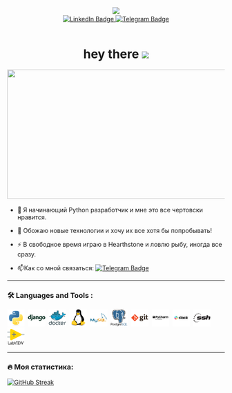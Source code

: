 <div id="header" align="center">
  <img src="https://media.giphy.com/media/ZVik7pBtu9dNS/giphy.gif" width="100"/>
</div>
<div id="badges" align="center">
  <a href="https://linkedin.com/in/kamanin227
">
    <img src="https://img.shields.io/badge/LinkedIn-blue?style=for-the-badge&logo=linkedin&logoColor=white" alt="LinkedIn Badge"/>
  </a>
  <a href="https://t.me/Yohimbe25">
    <img src="https://img.shields.io/badge/Telegram-darkblue?style=for-the-badge&logo=telegram&logoColor=white" alt="Telegram Badge"/>
  </a>

</div>
<div id="badges" align="center">
  <img src="https://komarev.com/ghpvc/?username=Yohimbe227&style=flat-square&color=blue" alt=""/>
  <h1>
  hey there
  <img src="https://media.giphy.com/media/hvRJCLFzcasrR4ia7z/giphy.gif" width="30px"/>
</h1>
 </div>  
 </div>
<div align="center">
  <img src="https://media.giphy.com/media/RbDKaczqWovIugyJmW/giphy.gif" width="600" height="300"/>
</div>
 
- :telescope: Я начинающий Python разработчик и мне это все чертовски нравится.

- :seedling: Обожаю новые технологии и хочу их все хотя бы попробывать!

- :zap: В свободное время играю в Hearthstone и ловлю рыбу, иногда все сразу.

- :mailbox:Как со мной связаться: [![Telegram Badge](https://img.shields.io/badge/-Telegram-blue?style=flat&logo=Telegram&logoColor=white)](https://t.me/Yohimbe25)
- ---

### :hammer_and_wrench: Languages and Tools :
<div>
  <img src="https://github.com/devicons/devicon/blob/master/icons/python/python-original.svg" title="Python" alt="Python" width="40" height="40"/>&nbsp;
  <img src="https://github.com/devicons/devicon/blob/master/icons/django/django-plain-wordmark.svg" title="Django" alt="Django" width="40" height="40"/>&nbsp;
  <img src="https://github.com/devicons/devicon/blob/master/icons/docker/docker-original-wordmark.svg" title="Docker" alt="Docker" width="40" height="40"/>&nbsp;
  <img src="https://github.com/devicons/devicon/blob/master/icons/linux/linux-original.svg" title="Linus" alt="Linus" width="40" height="40"/>&nbsp;
  <img src="https://github.com/devicons/devicon/blob/master/icons/mysql/mysql-original-wordmark.svg" title="MySQL" alt="MySQL" width="40" height="40"/>&nbsp;
  <img src="https://github.com/devicons/devicon/blob/master/icons/postgresql/postgresql-original-wordmark.svg" title="Postgresql" alt="Postgresql" width="40" height="40"/>&nbsp;
  <img src="https://github.com/devicons/devicon/blob/master/icons/git/git-original-wordmark.svg"  title="Git" alt="Git" width="40" height="40"/>&nbsp;
  <img src="https://github.com/devicons/devicon/blob/master/icons/pycharm/pycharm-original-wordmark.svg" title="Pycharm" alt="Pycharm" width="40" height="40"/>&nbsp;
  <img src="https://github.com/devicons/devicon/blob/master/icons/slack/slack-original-wordmark.svg" title="Slack" alt="Slack" width="40" height="40"/>&nbsp;
  <img src="https://github.com/devicons/devicon/blob/master/icons/ssh/ssh-original-wordmark.svg" title="Ssh"  alt="Ssh" width="40" height="40"/>&nbsp;
  <img src="https://github.com/devicons/devicon/blob/master/icons/labview/labview-original-wordmark.svg" title="Labview" alt="Labview" width="40" height="40"/>&nbsp;
  
  ---

### :fire: Моя статистика:
  [![GitHub Streak](http://github-readme-streak-stats.herokuapp.com?user=Yohimbe227&theme=dark)](https://git.io/streak-stats)
  
